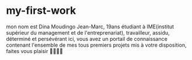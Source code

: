 # my-first-work
mon nom est Dina Moudingo Jean-Marc, 19ans étudiant à IME(institut supérieur du management et de l'entreprenariat), travailleur, assidu, déterminé et persévérant
ici, vous avez un portail de connaissance contenant l'ensemble de mes tous premiers projets mis à votre disposition, faites vous plaisir 🤩🤩😁🤖
